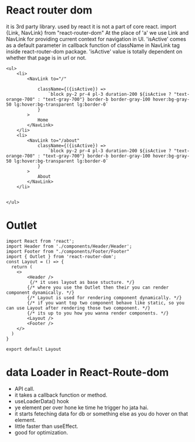 # React router dom
it is 3rd party library. used by react
it is not a part of core react.
import {Link, NavLink} from "react-router-dom"
At the place of 'a' we use Link and NavLink for providing current context for navigation in UI.
'isActive' comes as a default parameter in callback function of className in NavLink tag inside react-router-dom package. 
'isActive' value is totally dependent on whether that page is in url or not.

```React
<ul>
    <li>
        <NavLink to="/"
        
            className={({isActive}) =>
                `block py-2 pr-4 pl-3 duration-200 ${isActive ? "text-orange-700" : "text-gray-700"} border-b border-gray-100 hover:bg-gray-50 lg:hover:bg-transparent lg:border-0`
            }
        >
            Home
        </NavLink>
    </li>
    <li>
        <NavLink to="/about"
            className={({isActive}) =>
                `block py-2 pr-4 pl-3 duration-200 ${isActive ? "text-orange-700" : "text-gray-700"} border-b border-gray-100 hover:bg-gray-50 lg:hover:bg-transparent lg:border-0`
            }
        >
            About
        </NavLink>
    </li>
    
                            
</ul>
```

# Outlet
```React
import React from 'react';
import Header from './components/Header/Header';
import Footer from "./components/Footer/Footer"
import { Outlet } from 'react-router-dom';
const Layout = () => {
  return (
    <>
        <Header />
         {/* it uses layout as base stucture. */}
        {/* where you use the Outlet then their you can render component dynamically. */}
        {/* Layout is used for rendering component dynamically. */}
        {/* if you want top two component behave like static, so you can use Layout after rendering those two component. */}
        {/* its up to you how you wanna render components. */}
        <Layout />
        <Footer />
    </>
  )
}

export default Layout
```

# data Loader in React-Route-dom
- API call.
- it takes a callback function or method.
- useLoaderData() hook
- ye element per over hone ke time he trigger ho jata hai. 
- it starts feteching data for db or something else as you do hover on that element.
- little faster than useEffect.
- good for optimization.